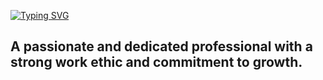 [![Typing SVG](https://readme-typing-svg.demolab.com?font=Fira+Code&duration=4000&pause=1000&color=20ACDC&width=435&height=100&lines=Hello+there%F0%9F%91%8B,+This+is+Makhoul!%F0%9F%91%BD)](https://git.io/typing-svg)

## A passionate and dedicated professional with a strong work ethic and commitment to growth.

<!--
**makhoulshbeeb/makhoulshbeeb** is a ✨ _special_ ✨ repository because its `README.md` (this file) appears on your GitHub profile.

Here are some ideas to get you started:

- 🔭 I’m currently working on ...
- 🌱 I’m currently learning ...
- 👯 I’m looking to collaborate on ...
- 🤔 I’m looking for help with ...
- 💬 Ask me about ...
- 📫 How to reach me: ...
- 😄 Pronouns: ...
- ⚡ Fun fact: ...
-->
